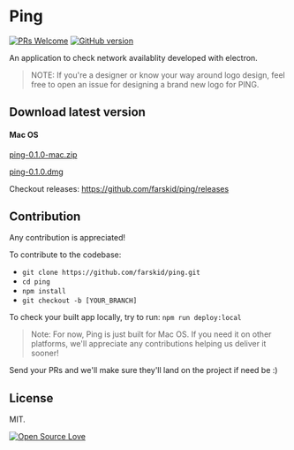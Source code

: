 # Ping

[![PRs Welcome](https://img.shields.io/badge/PRs-welcome-brightgreen.svg?style=flat-square)](http://makeapullrequest.com)
[![GitHub version](https://badge.fury.io/gh/farskid%2Fping.svg)](https://badge.fury.io/gh/farskid%2Fping)

An application to check network availablity developed with electron.

>NOTE: If you're a designer or know your way around logo design, feel free to open an issue for designing a brand new logo for PING.

## Download latest version

#### Mac OS

[ping-0.1.0-mac.zip](https://github.com/farskid/ping/releases/download/0.1.0/ping-0.1.0-mac.zip)

[ping-0.1.0.dmg](https://github.com/farskid/ping/releases/download/0.1.0/ping-0.1.0.dmg)


Checkout releases: https://github.com/farskid/ping/releases

## Contribution

Any contribution is appreciated!

To contribute to the codebase:

* `git clone https://github.com/farskid/ping.git`
* `cd ping`
* `npm install`
* `git checkout -b [YOUR_BRANCH]`

To check your built app locally, try to run:
`npm run deploy:local`

>Note: For now, Ping is just built for Mac OS. If you need it on other platforms, we'll appreciate any contributions helping us deliver it sooner!

Send your PRs and we'll make sure they'll land on the project if need be :)

## License
MIT.

[![Open Source Love](https://badges.frapsoft.com/os/mit/mit.svg?v=102)](https://github.com/ellerbrock/open-source-badge/)
